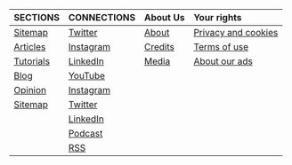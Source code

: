 
| SECTIONS      | CONNECTIONS   | About Us       | Your rights              |
| ------------- | ------------- | -------------- |:------------------------ |
| [Sitemap](/)  | [Twitter]({{.Site.Social.Twitter}})  | [About](/)     | [Privacy and cookies](/) | 
| [Articles](/) | [Instagram](/)| [Credits](/)   | [Terms of use ](/)       |
| [Tutorials](/)| [LinkedIn](/) | [Media](/)     | [About our ads](/)       |
| [Blog](/)     | [YouTube]({{.Site.Social.YouTube}})  |                |                          | 
| [Opinion](/)  | [Instagram]({{.Site.Social.Instagram}})|                |                          | 
| [Sitemap](/)  | [Twitter]({{.Site.Social.Twitter}})  |                |                          | 
|               | [LinkedIn]({{.Site.Social.LinkedIn}}/) |                |                          | 
|               | [Podcast](/)  |                |                          |
|               | [RSS](/)      |                |                          |

